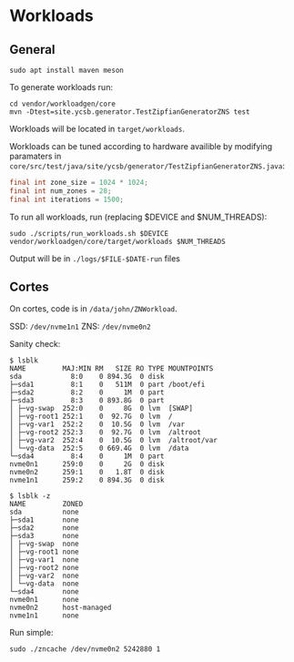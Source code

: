 # Workloads

## General

```shell
sudo apt install maven meson
```

To generate workloads run:

```shell
cd vendor/workloadgen/core
mvn -Dtest=site.ycsb.generator.TestZipfianGeneratorZNS test
```

Workloads will be located in `target/workloads`.

Workloads can be tuned according to hardware availible by modifying paramaters in `core/src/test/java/site/ycsb/generator/TestZipfianGeneratorZNS.java`:

```java
final int zone_size = 1024 * 1024;
final int num_zones = 28;
final int iterations = 1500;
```

To run all workloads, run (replacing $DEVICE and $NUM_THREADS):

```shell
sudo ./scripts/run_workloads.sh $DEVICE vendor/workloadgen/core/target/workloads $NUM_THREADS
```

Output will be in `./logs/$FILE-$DATE-run` files

## Cortes

On cortes, code is in `/data/john/ZNWorkload`.

SSD: `/dev/nvme1n1`
ZNS: `/dev/nvme0n2`

Sanity check:

```
$ lsblk
NAME         MAJ:MIN RM   SIZE RO TYPE MOUNTPOINTS
sda            8:0    0 894.3G  0 disk 
├─sda1         8:1    0   511M  0 part /boot/efi
├─sda2         8:2    0     1M  0 part 
├─sda3         8:3    0 893.8G  0 part 
│ ├─vg-swap  252:0    0     8G  0 lvm  [SWAP]
│ ├─vg-root1 252:1    0  92.7G  0 lvm  /
│ ├─vg-var1  252:2    0  10.5G  0 lvm  /var
│ ├─vg-root2 252:3    0  92.7G  0 lvm  /altroot
│ ├─vg-var2  252:4    0  10.5G  0 lvm  /altroot/var
│ └─vg-data  252:5    0 669.4G  0 lvm  /data
└─sda4         8:4    0     1M  0 part 
nvme0n1      259:0    0     2G  0 disk 
nvme0n2      259:1    0   1.8T  0 disk 
nvme1n1      259:2    0 894.3G  0 disk
```

```
$ lsblk -z
NAME         ZONED
sda          none
├─sda1       none
├─sda2       none
├─sda3       none
│ ├─vg-swap  none
│ ├─vg-root1 none
│ ├─vg-var1  none
│ ├─vg-root2 none
│ ├─vg-var2  none
│ └─vg-data  none
└─sda4       none
nvme0n1      none
nvme0n2      host-managed
nvme1n1      none
```

Run simple:

```shell
sudo ./zncache /dev/nvme0n2 5242880 1
```